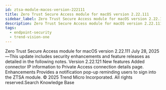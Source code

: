 ```yaml
---
id: ztsa-module-macos-version-222111
title: Zero Trust Secure Access module for macOS version 2.22.111
sidebar_label: Zero Trust Secure Access module for macOS version 2.22.111
description: Zero Trust Secure Access module for macOS version 2.22.111
tags:
  - endpoint-security
  - trend-vision-one
---
```


 Zero Trust Secure Access module for macOS version 2.22.111 July 28, 2025—This update includes security enhancements and feature releases as detailed in the following notes. Version 2.22.121 New features Added connector IP information to Private Access connection details page. Enhancements Provides a notification pop-up reminding users to sign into the ZTSA module. © 2025 Trend Micro Incorporated. All rights reserved.Search Knowledge Base